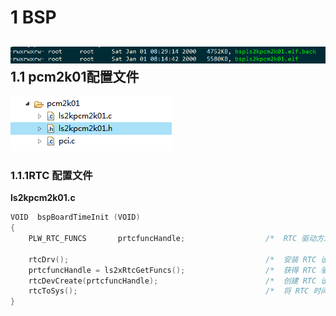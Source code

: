 # 1 BSP

## ![image-20200224153309085](DC_716.assets/image-20200224153309085.png)1.1 pcm2k01配置文件

![image-20200224155554715](DC_716.assets/image-20200224155554715.png)

### 1.1.1RTC 配置文件

**ls2kpcm2k01.c**



```c
VOID  bspBoardTimeInit (VOID)
{
    PLW_RTC_FUNCS       prtcfuncHandle;                  /*  RTC 驱动方法                */

    rtcDrv();                                            /*  安装 RTC 设备驱动程序       */
    prtcfuncHandle = ls2xRtcGetFuncs();                  /*  获得 RTC 驱动方法           */
    rtcDevCreate(prtcfuncHandle);                        /*  创建 RTC 设备               */
    rtcToSys();                                          /*  将 RTC 时间同步到系统时间   */
}
```

